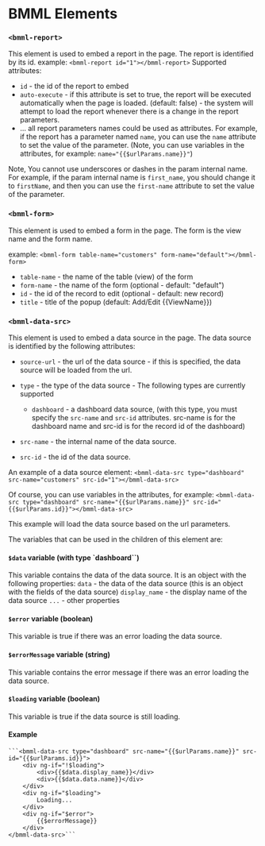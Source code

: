 # BMML Elements


### `<bmml-report>`
This element is used to embed a report in the page. The report is identified by its id.
example:
```<bmml-report id="1"></bmml-report>```
Supported attributes:
- `id` - the id of the report to embed
- `auto-execute` - if this attribute is set to true, the report will be executed automatically when the page is loaded. (default: false) - the system will attempt to load the report whenever there is a change in the report parameters.
- ... all report parameters names could be used as attributes. For example, if the report has a parameter named `name`, you can use the `name` attribute to set the value of the parameter. (Note, you can use variables in the attributes, for example: `name="{{$urlParams.name}}"`)

Note, You cannot use underscores or dashes in the param internal name. For example, if the param internal name is `first_name`, you should change it to `firstName`, and then you can use the `first-name` attribute to set the value of the parameter.


### `<bmml-form>`
This element is used to embed a form in the page. The form is the view name and the form name.

example:
```<bmml-form table-name="customers" form-name="default"></bmml-form>```

- `table-name` - the name of the table (view) of the form
- `form-name` - the name of the form (optional - default: "default")
- `id` - the id of the record to edit (optional - default: new record)
- `title` - title of the popup (default: Add/Edit {{ViewName}})



### `<bmml-data-src>`
This element is used to embed a data source in the page. The data source is identified by the following attributes:

- `source-url` - the url of the data source - if this is specified, the data source will be loaded from the url.
- `type` - the type of the data source - The following types are currently supported
    - `dashboard` - a dashboard data source, (with this type, you must specify the `src-name` and `src-id` attributes. src-name is for the dashboard name and src-id is for the record id of the dashboard)

- `src-name` - the internal name of the data source.
- `src-id` - the id of the data source.

An example of a data source element:
```<bmml-data-src type="dashboard" src-name="customers" src-id="1"></bmml-data-src>```

Of course, you can use variables in the attributes, for example:
```<bmml-data-src type="dashboard" src-name="{{$urlParams.name}}" src-id="{{$urlParams.id}}"></bmml-data-src>```

This example will load the data source based on the url parameters.

The variables that can be used in the children of this element are:

#### `$data` variable (with type `dashboard``)
This variable contains the data of the data source. It is an object with the following properties:
    `data` - the data of the data source (this is an object with the fields of the data source)
    `display_name` - the display name of the data source
    `...` - other properties

#### `$error` variable (boolean)
This variable is true if there was an error loading the data source.

#### `$errorMessage` variable (string)
This variable contains the error message if there was an error loading the data source.

#### `$loading` variable (boolean)
This variable is true if the data source is still loading.

#### Example
    ```<bmml-data-src type="dashboard" src-name="{{$urlParams.name}}" src-id="{{$urlParams.id}}">
        <div ng-if="!$loading">
            <div>{{$data.display_name}}</div>
            <div>{{$data.data.name}}</div>
        </div>
        <div ng-if="$loading">
            Loading...
        </div>
        <div ng-if="$error">
            {{$errorMessage}}
        </div>
    </bmml-data-src>``` 